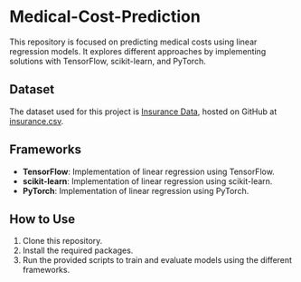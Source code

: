 # Medical-Cost-Prediction

This repository is focused on predicting medical costs using linear regression models. It explores different approaches by implementing solutions with TensorFlow, scikit-learn, and PyTorch.

## Dataset

The dataset used for this project is [Insurance Data](https://www.kaggle.com/datasets/mirichoi0218/insurance), hosted on GitHub at [insurance.csv](https://github.com/stedy/Machine-Learning-with-R-datasets/blob/master/insurance.csv).

## Frameworks

- **TensorFlow**: Implementation of linear regression using TensorFlow.
- **scikit-learn**: Implementation of linear regression using scikit-learn.
- **PyTorch**: Implementation of linear regression using PyTorch.

## How to Use

1. Clone this repository.
2. Install the required packages.
3. Run the provided scripts to train and evaluate models using the different frameworks.


